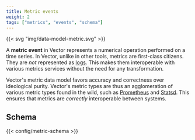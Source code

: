 ```yaml
---
title: Metric events
weight: 2
tags: ["metrics", "events", "schema"]
---
```


{{< svg "img/data-model-metric.svg" >}}

A **metric event** in Vector represents a numerical operation performed on a time series. In Vector, unlike in other tools, metrics are first-class citizens. They are *not* represented as [logs]. This makes them interoperable with various metrics services without the need for any transformation.

Vector's metric data model favors accuracy and correctness over ideological purity. Vector's metric types are thus an agglomeration of various metric types found in the wild, such as [Prometheus] and [Statsd]. This ensures that metrics are *correctly* interoperable between systems.

## Schema

{{< config/metric-schema >}}

[logs]: /docs/about/under-the-hood/architecture/data-model/log
[prometheus]: https://prometheus.io
[statsd]: https://github.com/statsd/statsd
